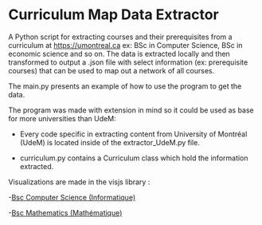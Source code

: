 # Curriculum Map Data Extractor
 
 A Python script for extracting courses and their prerequisites from a curriculum at https://umontreal.ca ex: BSc in Computer Science, BSc in economic science and so on. The data is extracted locally and then transformed to output a .json file with select information (ex: prerequisite courses) that can be used to map out a network of all courses. 


 The main.py presents an example of how to use the program to get the data.
 
The program was made with extension in mind so it could be used as base for more universities than UdeM:

- Every code specific in extracting content from University of Montréal (UdeM) is located inside of the extractor_UdeM.py file.

- curriculum.py contains a Curriculum class which hold the information extracted.


Visualizations are made in the visjs library :

-[Bsc Computer Science (Informatique)](https://nassim-saboundji.github.io/UniversityCurriculumMaps/BScInformatique/)

-[Bsc Mathematics (Mathématique)](https://nassim-saboundji.github.io/UniversityCurriculumMaps/BScMath/)